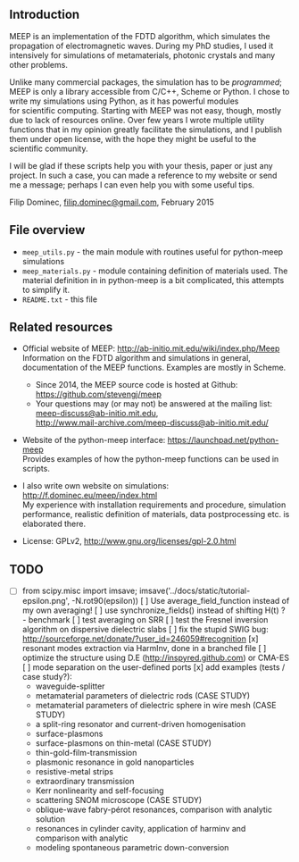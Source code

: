 ## Introduction
MEEP is an implementation of the FDTD algorithm, which simulates the propagation of electromagnetic
waves. During my PhD studies, I used it intensively for simulations of metamaterials, photonic crystals and
many other problems.

Unlike many commercial packages, the simulation has to be *programmed*; MEEP is only a library accessible from C/C++, Scheme or Python. I chose to write my simulations using Python, as it has powerful modules  
for scientific computing. Starting with MEEP was not easy, though, mostly due to lack of resources online. Over few 
years I wrote multiple utility functions that in my opinion greatly facilitate the simulations, and I publish 
them under open license, with the hope they might be useful to the scientific community.

I will be glad if these scripts help you with your thesis, paper or just any project. In such a case, you can 
made a reference to my website or send me a message; perhaps I can even help you with some useful tips.

Filip Dominec, filip.dominec@gmail.com,
February 2015


## File overview
 * `meep_utils.py`       - the main module with routines useful for python-meep simulations
 * `meep_materials.py`   - module containing definition of materials used. The material definition in 
                           in python-meep is a bit complicated, this attempts to simplify it.
 * `README.txt`		     - this file


## Related resources
 * Official website of MEEP: http://ab-initio.mit.edu/wiki/index.php/Meep     
Information on the FDTD algorithm and simulations in general, documentation of the MEEP functions. Examples 
are mostly in Scheme. 
   * Since 2014, the MEEP source code is hosted at Github: https://github.com/stevengj/meep
   * Your questions may (or may not) be answered at the mailing list: meep-discuss@ab-initio.mit.edu,      
http://www.mail-archive.com/meep-discuss@ab-initio.mit.edu/

 * Website of the python-meep interface: https://launchpad.net/python-meep     
Provides examples of how the python-meep functions can be used in scripts.

 * I also write own website on simulations: http://f.dominec.eu/meep/index.html     
My experience with installation requirements and procedure, simulation performance, realistic definition of 
materials, data postprocessing etc. is elaborated there.

 * License: GPLv2, http://www.gnu.org/licenses/gpl-2.0.html


## TODO
- [ ] from scipy.misc import imsave; imsave('../docs/static/tutorial-epsilon.png', -N.rot90(epsilon))
  [ ] Use average_field_function instead of my own averaging!
  [ ] use synchronize_fields() instead of shifting H(t) ? - benchmark
  [ ] test averaging on SRR
  [ ] test the Fresnel inversion algorithm on dispersive dielectric slabs
  [ ] fix the stupid SWIG bug: http://sourceforge.net/donate/?user_id=246059#recognition
  [x] resonant modes extraction via HarmInv, done in a branched file 
  [ ] optimize the structure using D.E (http://inspyred.github.com) or CMA-ES
  [ ] mode separation on the user-defined ports
  [x] add examples (tests / case study?):
   * waveguide-splitter
   * metamaterial parameters of dielectric rods (CASE STUDY)
   * metamaterial parameters of dielectric sphere in wire mesh (CASE STUDY)
   * a split-ring resonator and current-driven homogenisation
   * surface-plasmons
   * surface-plasmons on thin-metal (CASE STUDY) 
   * thin-gold-film-transmission
   * plasmonic resonance in gold nanoparticles
   * resistive-metal strips
   * extraordinary transmission
   * Kerr nonlinearity and self-focusing
   * scattering SNOM microscope (CASE STUDY)
   * oblique-wave fabry-pérot resonances, comparison with analytic solution
   * resonances in cylinder cavity, application of harminv and comparison with analytic
   * modeling spontaneous parametric down-conversion

